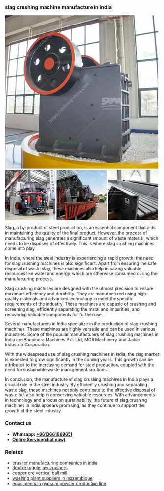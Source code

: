 <h3>slag crushing machine manufacture in india</h3><img src='1704857069.jpg' alt=''><p>Slag, a by-product of steel production, is an essential component that aids in maintaining the quality of the final product. However, the process of manufacturing slag generates a significant amount of waste material, which needs to be disposed of effectively. This is where slag crushing machines come into play.</p><p>In India, where the steel industry is experiencing a rapid growth, the need for slag crushing machines is also significant. Apart from ensuring the safe disposal of waste slag, these machines also help in saving valuable resources like water and energy, which are otherwise consumed during the manufacturing process.</p><p>Slag crushing machines are designed with the utmost precision to ensure maximum efficiency and durability. They are manufactured using high-quality materials and advanced technology to meet the specific requirements of the industry. These machines are capable of crushing and screening slag, efficiently separating the metal and impurities, and recovering valuable components for further use.</p><p>Several manufacturers in India specialize in the production of slag crushing machines. These machines are highly versatile and can be used in various industries. Some of the popular manufacturers of slag crushing machines in India are Bhupindra Machines Pvt. Ltd, MGA Machinery, and Jaikar Industrial Corporation.</p><p>With the widespread use of slag crushing machines in India, the slag market is expected to grow significantly in the coming years. This growth can be attributed to the increasing demand for steel production, coupled with the need for sustainable waste management solutions.</p><p>In conclusion, the manufacture of slag crushing machines in India plays a crucial role in the steel industry. By efficiently crushing and separating waste slag, these machines not only contribute to the effective disposal of waste but also help in conserving valuable resources. With advancements in technology and a focus on sustainability, the future of slag crushing machines in India appears promising, as they continue to support the growth of the steel industry.</p><h3>Contact us</h3><ul><li><strong>Whatsapp:&nbsp;<a href="https://wa.me/8613661969651">+8613661969651</a></strong></li><li><a href="https://swt.shibang-china.com/?git&amp;zhl&amp;slag crushing machine manufacture in india"><strong>Online Service(chat now)</strong></a></li></ul><h3>Related</h3><ul><li><a href='crusher manufacturing companies in india.md'>crusher manufacturing companies in india</a></li><li><a href='double toggle jaw crushers.md'>double toggle jaw crushers</a></li><li><a href='copper ore vertical ball mill.md'>copper ore vertical ball mill</a></li><li><a href='washing plant suppliers in mozambique.md'>washing plant suppliers in mozambique</a></li><li><a href='equipments in gypsum powder production line.md'>equipments in gypsum powder production line</a></li></ul>